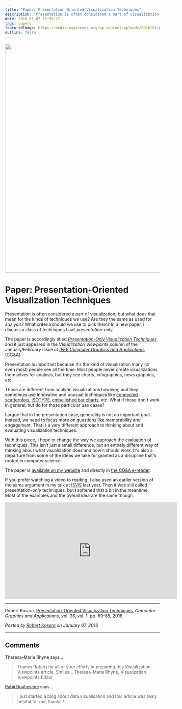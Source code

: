```yaml
---
title: "Paper: Presentation-Oriented Visualization Techniques"
description: "Presentation is often considered a part of visualization, but what does that mean for the kinds of techniques we use? Are they the same as used for analysis? What criteria should we use to pick them? In a new paper, I discuss a class of techniques I call presentation-only."
date: 2016-01-07 12:59:27
tags: papers
featuredImage: https://media.eagereyes.org/wp-content/uploads/2016/01/pres-oriented-teaser.jpg
outline: false
---
```


<p align="center"><img src="https://media.eagereyes.org/wp-content/uploads/2016/01/pres-oriented-teaser.jpg" width="850" height="745" /></p>

# Paper: Presentation-Oriented Visualization Techniques

Presentation is often considered a part of visualization, but what does that mean for the kinds of techniques we use? Are they the same as used for analysis? What criteria should we use to pick them? In a new paper, I discuss a class of techniques I call <em>presentation-only</em>.

The paper is accordingly titled <em><a href="/publications/Kosara-CGA-2016">Presentation-Only Visualization Techniques</a></em>, and it just appeared in the <em>Visualization Viewpoints</em> column of the January/February issue of <a href="http://online.qmags.com/CGA0116?pg=86&amp;mode=2#pg82&amp;mode2"><em>IEEE Computer Graphics and Applications</em></a> (CG&amp;A).

Presentation is important because it's the kind of visualization many (or even most) people see all the time. Most people never create visualizations themselves for analysis, but they see charts, infographics, news graphics, etc.

Those are different from analytic visualizations however, and they sometimes use innovative and unusual techniques like <a href="/papers/the-connected-scatterplot-for-presenting-paired-time-series">connected scatterplots</a>, <a href="/papers/isotype-visualization">ISOTYPE</a>, <a href="/papers/evaluation-of-the-impact-of-visual-embellishments-in-bar-charts">embellished bar charts</a>, etc. What if those don't work in general, but do for those particular use cases?

I argue that in the presentation case, generality is not an important goal. Instead, we need to focus more on questions like memorability and engagement. That is a very different approach to thinking about and evaluating visualization techniques.

With this piece, I hope to change the way we approach the evaluation of techniques. This isn't just a small difference, but an entirely different way of thinking about what visualization does and how it should work. It's also a departure from some of the ideas we take for granted as a discipline that's rooted in computer science.

The paper is <a href="/publications/Kosara-CGA-2016">available on my website</a> and directly in <a href="http://online.qmags.com/CGA0116?pg=86&amp;mode=2#pg82&amp;mode2">the CG&amp;A e-reader</a>.

If you prefer watching a video to reading: I also used an earlier version of the same argument in my talk at <a href="http://www.isvisshenkar.org">ISVIS</a> last year. Then it was still called presentation-<em>only</em> techniques, but I softened that a bit in the meantime. Most of the examples and the overall idea are the same though.

<p align="center"><iframe width="560" height="315" src="https://www.youtube.com/embed/sR5fkfbqO8w?si=AcsPCl5Whmxw-fiC" title="YouTube video player" frameborder="0" allow="accelerometer; autoplay; clipboard-write; encrypted-media; gyroscope; picture-in-picture; web-share" allowfullscreen></iframe></p>

<hr />

Robert Kosara, <a href="/publications/Kosara-CGA-2016">Presentation-Oriented Visualization Techniques</a>, <em>Computer Graphics and Applications</em>, vol. 36, vol. 1, pp. 80–85, 2016.


_Posted by <a href="/about">Robert Kosara</a> on January 07, 2016_


<aside class="comments">

---
## Comments

Theresa-Marie Rhyne says…
>	Thanks Robert for all of your efforts in preparing this Visualization Viewpoints article.
>	Smiles... Theresa-Marie Rhyne, Visualization Viewpoints Editor

<a href="http://datavisualised.com/" rel="nofollow noopener" target="_blank">Rabii Bouhestine</a> says…
>	I just started a blog about data visualisation and this article was realy helpful for me, thanks !

</aside>


